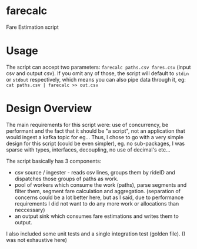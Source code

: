 # farecalc
Fare Estimation script

# Usage
The script can accept two parameters: `farecalc paths.csv fares.csv` (input csv and output csv). If you omit any of those, 
the script will default to `stdin` or `stdout` respectively, which means you can also pipe data through it, eg:
`cat paths.csv | farecalc >> out.csv`

# Design Overview
The main requirements for this script were: use of concurrency, be performant and the fact that it should be "a script", not an application that would ingest a kafka topic for eg...
Thus, I chose to go with a very simple design for this script (could be even simpler), eg. no sub-packages, I was sparse with types, interfaces,
decoupling, no use of decimal's etc...

The script basically has 3 components:
- csv source / ingester - reads csv lines, groups them by rideID and dispatches those groups of paths as work.
- pool of workers which consume the work (paths), parse segments and filter them, segment fare calculation and aggregation. (separation of concerns
could be a lot better here, but as I said, due to performance requirements I did not want to do any more work or allocations than neccessary)
- an output sink which consumes fare estimations and writes them to output.

I also included some unit tests and a single integration test (golden file). (I was not exhaustive here)
